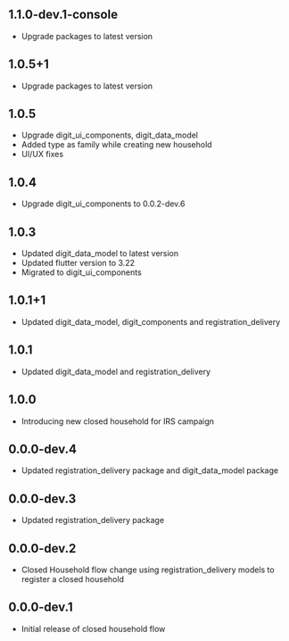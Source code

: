 ## 1.1.0-dev.1-console

* Upgrade packages to latest version

## 1.0.5+1

* Upgrade packages to latest version

## 1.0.5

* Upgrade digit_ui_components, digit_data_model
* Added type as family while creating new household
* UI/UX fixes

## 1.0.4

* Upgrade digit_ui_components to 0.0.2-dev.6

## 1.0.3

* Updated digit_data_model to latest version
* Updated flutter version to 3.22
* Migrated to digit_ui_components

## 1.0.1+1

* Updated digit_data_model, digit_components and registration_delivery

## 1.0.1

* Updated digit_data_model and registration_delivery

## 1.0.0

* Introducing new closed household for IRS campaign

## 0.0.0-dev.4

* Updated registration_delivery package and digit_data_model package

## 0.0.0-dev.3

* Updated registration_delivery package

## 0.0.0-dev.2

* Closed Household flow change using registration_delivery models to register a closed household

## 0.0.0-dev.1

* Initial release of closed household flow

